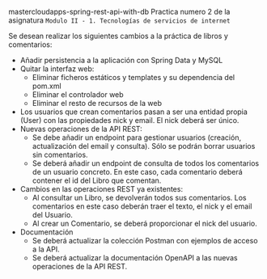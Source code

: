 mastercloudapps-spring-rest-api-with-db
Practica numero 2 de la asignatura `Modulo II - 1. Tecnologías de servicios de internet`

Se desean realizar los siguientes cambios a la práctica de libros y comentarios:
- Añadir persistencia a la aplicación con Spring Data y MySQL
- Quitar la interfaz web:
  - Eliminar ficheros estáticos y templates y su dependencia del pom.xml
  - Eliminar el controlador web
  - Eliminar el resto de recursos de la web
- Los usuarios que crean comentarios pasan a ser una entidad propia (User) con las propiedades nick y email. El nick deberá ser único.
- Nuevas operaciones de la API REST:
  - Se debe añadir un endpoint para gestionar usuarios (creación, actualización
del email y consulta). Sólo se podrán borrar usuarios sin comentarios.
  - Se deberá añadir un endpoint de consulta de todos los comentarios de un
usuario concreto. En este caso, cada comentario deberá contener el id del
Libro que comentan.
- Cambios en las operaciones REST ya existentes:
  - Al consultar un Libro, se devolverán todos sus comentarios. Los comentarios en este caso deberán traer el texto, el nick y el email del Usuario.
  - Al crear un Comentario, se deberá proporcionar el nick del usuario.
- Documentación
  - Se deberá actualizar la colección Postman con ejemplos de acceso a la API.
  - Se deberá actualizar la documentación OpenAPI a las nuevas operaciones
de la API REST.
